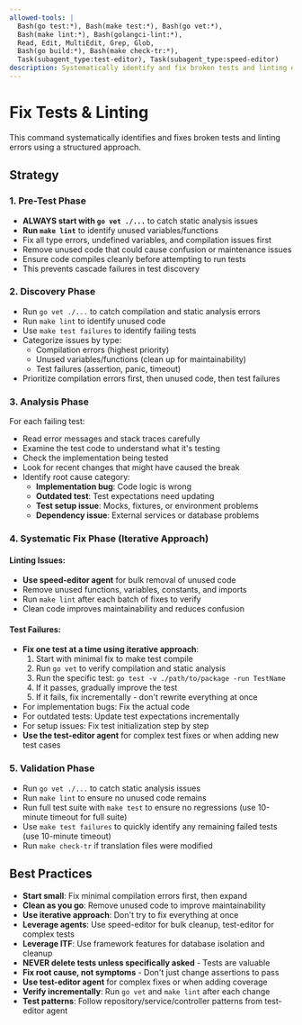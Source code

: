 ```yaml
---
allowed-tools: |
  Bash(go test:*), Bash(make test:*), Bash(go vet:*),
  Bash(make lint:*), Bash(golangci-lint:*),
  Read, Edit, MultiEdit, Grep, Glob,
  Bash(go build:*), Bash(make check-tr:*),
  Task(subagent_type:test-editor), Task(subagent_type:speed-editor)
description: Systematically identify and fix broken tests and linting errors using iterative approach
---
```


# Fix Tests & Linting

This command systematically identifies and fixes broken tests and linting errors using a structured approach.

## Strategy

### 1. Pre-Test Phase
- **ALWAYS start with `go vet ./...`** to catch static analysis issues
- **Run `make lint`** to identify unused variables/functions
- Fix all type errors, undefined variables, and compilation issues first
- Remove unused code that could cause confusion or maintenance issues
- Ensure code compiles cleanly before attempting to run tests
- This prevents cascade failures in test discovery

### 2. Discovery Phase
- Run `go vet ./...` to catch compilation and static analysis errors
- Run `make lint` to identify unused code
- Use `make test failures` to identify failing tests
- Categorize issues by type:
  - Compilation errors (highest priority)
  - Unused variables/functions (clean up for maintainability)
  - Test failures (assertion, panic, timeout)
- Prioritize compilation errors first, then unused code, then test failures

### 3. Analysis Phase
For each failing test:
- Read error messages and stack traces carefully
- Examine the test code to understand what it's testing
- Check the implementation being tested
- Look for recent changes that might have caused the break
- Identify root cause category:
  - **Implementation bug**: Code logic is wrong
  - **Outdated test**: Test expectations need updating
  - **Test setup issue**: Mocks, fixtures, or environment problems
  - **Dependency issue**: External services or database problems

### 4. Systematic Fix Phase (Iterative Approach)

#### Linting Issues:
- **Use speed-editor agent** for bulk removal of unused code
- Remove unused functions, variables, constants, and imports
- Run `make lint` after each batch of fixes to verify
- Clean code improves maintainability and reduces confusion

#### Test Failures:
- **Fix one test at a time using iterative approach**:
  1. Start with minimal fix to make test compile
  2. Run `go vet` to verify compilation and static analysis
  3. Run the specific test: `go test -v ./path/to/package -run TestName`
  4. If it passes, gradually improve the test
  5. If it fails, fix incrementally - don't rewrite everything at once
- For implementation bugs: Fix the actual code
- For outdated tests: Update test expectations incrementally
- For setup issues: Fix test initialization step by step
- **Use the test-editor agent** for complex test fixes or when adding new test cases

### 5. Validation Phase
- Run `go vet ./...` to catch static analysis issues
- Run `make lint` to ensure no unused code remains
- Run full test suite with `make test` to ensure no regressions (use 10-minute timeout for full suite)
- Use `make test failures` to quickly identify any remaining failed tests (use 10-minute timeout)
- Run `make check-tr` if translation files were modified

## Best Practices

- **Start small**: Fix minimal compilation errors first, then expand
- **Clean as you go**: Remove unused code to improve maintainability
- **Use iterative approach**: Don't try to fix everything at once
- **Leverage agents**: Use speed-editor for bulk cleanup, test-editor for complex tests
- **Leverage ITF**: Use framework features for database isolation and cleanup
- **NEVER delete tests unless specifically asked** - Tests are valuable
- **Fix root cause, not symptoms** - Don't just change assertions to pass
- **Use test-editor agent** for complex fixes or when adding coverage
- **Verify incrementally**: Run `go vet` and `make lint` after each change
- **Test patterns**: Follow repository/service/controller patterns from test-editor agent